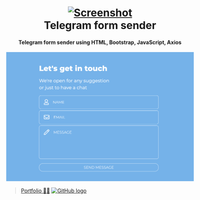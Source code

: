 <h1 align="center">
  <br>
  <a href="https://chrsitmas-tree-client-p1mr.vercel.app/"><img width="214" alt="Screenshot" src="https://icons.iconarchive.com/icons/froyoshark/enkel/256/Telegram-icon.png"></a>
  <br>
  Telegram form sender
  <br>
  <h4 align="center">Telegram form sender using HTML, Bootstrap, JavaScript, Axios
</h1>

<img alt="Screenshot" src="./screenshot.png">

> [Portfolio 👨‍💻](https://yuriy-kulakovskyi.github.io/Portfolio/) <a href="https://github.com/yuriy-kulakovskyi"><img width="30" src="https://camo.githubusercontent.com/eff93eb40f9cb9691cdbedba4158b8acca6e4a33d723234f5135cea107381a05/68747470733a2f2f63646e342e69636f6e66696e6465722e636f6d2f646174612f69636f6e732f69636f6e73696d706c652d6c6f676f74797065732f3531322f6769746875622d3531322e706e67" alt="GitHub logo"></a>
